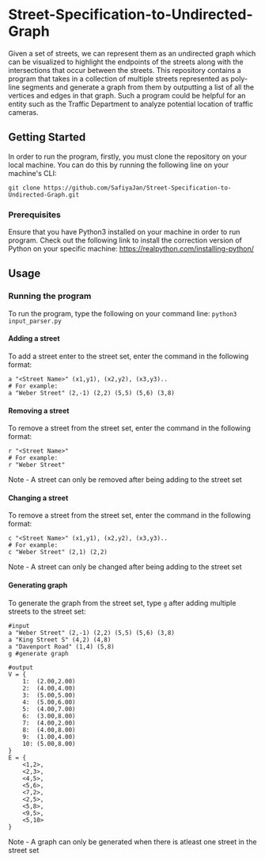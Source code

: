 # Street-Specification-to-Undirected-Graph

Given a set of streets, we can represent them as an undirected graph which can be visualized to highlight the endpoints of the streets along with the intersections that occur between the streets. This repository contains a program that takes in a collection of multiple streets represented as poly-line segments and generate a graph from them by outputting a list of all the vertices and edges in that graph. Such a program could be helpful for an entity such as the Traffic Department to analyze potential location of traffic cameras.


## Getting Started

In order to run the program, firstly, you must clone the repository on your local machine. You can do this by running the following line on your machine's CLI:

```git clone https://github.com/SafiyaJan/Street-Specification-to-Undirected-Graph.git```

### Prerequisites

Ensure that you have Python3 installed on your machine in order to run program. Check out the following link to install the correction version of Python on your specific machine:
https://realpython.com/installing-python/

## Usage 

### Running the program

To run the program, type the following on your command line:
```python3 input_parser.py```

#### Adding a street
To add a street enter to the street set, enter the command in the following format:
```
a "<Street Name>" (x1,y1), (x2,y2), (x3,y3).. 
# For example:
a "Weber Street" (2,-1) (2,2) (5,5) (5,6) (3,8)
```

#### Removing a street
To remove a street from the street set, enter the command in the following format:
```
r "<Street Name>"  
# For example:
r "Weber Street"
```
Note - A street can only be removed after being adding to the street set

#### Changing a street
To remove a street from the street set, enter the command in the following format:
```
c "<Street Name>" (x1,y1), (x2,y2), (x3,y3).. 
# For example:
c "Weber Street" (2,1) (2,2)
```
Note - A street can only be changed after being adding to the street set

#### Generating graph
To generate the graph from the street set, type ```g``` after adding multiple streets to the street set:
```
#input
a "Weber Street" (2,-1) (2,2) (5,5) (5,6) (3,8)
a "King Street S" (4,2) (4,8)
a "Davenport Road" (1,4) (5,8)
g #generate graph

#output
V = {
	1:	(2.00,2.00)
	2:	(4.00,4.00)
	3:	(5.00,5.00)
	4:	(5.00,6.00)
	5:	(4.00,7.00)
	6:	(3.00,8.00)
	7:	(4.00,2.00)
	8:	(4.00,8.00)
	9:	(1.00,4.00)
	10:	(5.00,8.00)
}
E = {
	<1,2>,
	<2,3>,
	<4,5>,
	<5,6>,
	<7,2>,
	<2,5>,
	<5,8>,
	<9,5>,
	<5,10>
}
```
Note - A graph can only be generated when there is atleast one street in the street set
